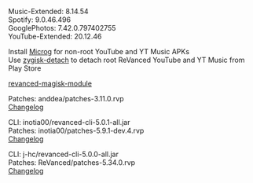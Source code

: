 Music-Extended: 8.14.54  
Spotify: 9.0.46.496  
GooglePhotos: 7.42.0.797402755  
YouTube-Extended: 20.12.46  

Install [Microg](https://github.com/ReVanced/GmsCore/releases) for non-root YouTube and YT Music APKs  
Use [zygisk-detach](https://github.com/j-hc/zygisk-detach) to detach root ReVanced YouTube and YT Music from Play Store  

[revanced-magisk-module](https://github.com/j-hc/revanced-magisk-module)
  
Patches: anddea/patches-3.11.0.rvp  
[Changelog](https://github.com/anddea/revanced-patches/releases/tag/v3.11.0)

CLI: inotia00/revanced-cli-5.0.1-all.jar  
Patches: inotia00/patches-5.9.1-dev.4.rvp  
[Changelog](https://github.com/inotia00/revanced-patches/releases/tag/v5.9.1-dev.4)

CLI: j-hc/revanced-cli-5.0.0-all.jar  
Patches: ReVanced/patches-5.34.0.rvp  
[Changelog](https://github.com/ReVanced/revanced-patches/releases/tag/v5.34.0)  

